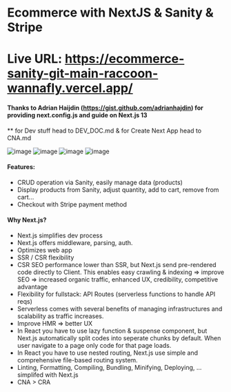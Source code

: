 # Ecommerce with NextJS & Sanity & Stripe
# Live URL: https://ecommerce-sanity-git-main-raccoon-wannafly.vercel.app/
#### Thanks to Adrian Haijdin (https://gist.github.com/adrianhajdin) for providing next.config.js and guide on Next.js 13
** for Dev stuff head to DEV_DOC.md & for Create Next App head to CNA.md

![image](https://github.com/raccoonwannafly/ecommerce-sanity/assets/130273473/c8b7ebf6-ebc9-4644-b335-21b10a37d6ff)
![image](https://github.com/raccoonwannafly/ecommerce-sanity/assets/130273473/78b057d3-2123-44de-8ba4-6ac50a7ba144)
![image](https://github.com/raccoonwannafly/ecommerce-sanity/assets/130273473/ebd61b85-00bb-475b-b5d8-42d75b4f6ebe)
![image](https://github.com/raccoonwannafly/ecommerce-sanity/assets/130273473/428ce300-69be-4044-bb76-fb0d745a8117)


#### Features:
- CRUD operation via Sanity, easily manage data (products)
- Display products from Sanity, adjust quantity, add to cart, remove from cart...
- Checkout with Stripe payment method

#### Why Next.js?
- Next.js simplifies dev process
- Next.js offers middleware, parsing, auth.
- Optimizes web app
- SSR / CSR flexibility
- CSR SEO performance lower than SSR, but Next.js send pre-rendered code directly to Client.
This enables easy crawling & indexing => improve SEO => increased organic traffic, enhanced UX, credibility, competitive advantage
- Flexibility for fullstack: API Routes (serverless functions to handle API reqs)
- Serverless comes with several benefits of managing infrastructures and scalability as traffic increases.
- Improve HMR => better UX
- In React you have to use lazy function & suspense component, but Next.js automatically split codes into seperate chunks by default.
When user navigate to a page only code for that page loads.
- In React you have to use nested routing, Next.js use simple and comprehensive file-based routing system.
- Linting, Formatting, Compiling, Bundling, Minifying, Deploying, ... simplifed with Next.js
- CNA > CRA
